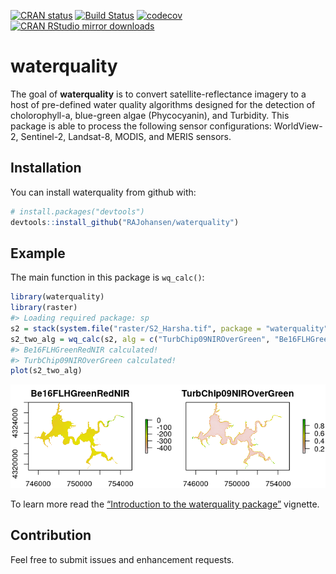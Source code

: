 
<!-- README.md is generated from README.Rmd. Please edit that file -->

[![CRAN
status](http://www.r-pkg.org/badges/version/waterquality)](https://cran.r-project.org/package=waterquality)
[![Build
Status](https://travis-ci.org/RAJohansen/waterquality.png?branch=master)](https://travis-ci.org/RAJohansen/waterquality)
[![codecov](https://codecov.io/gh/RAJohansen/waterquality/branch/master/graph/badge.svg)](https://codecov.io/gh/RAJohansen/waterquality)
[![CRAN RStudio mirror
downloads](http://cranlogs.r-pkg.org/badges/waterquality)](https://cran.r-project.org/package=waterquality)

# waterquality

The goal of **waterquality** is to convert satellite-reflectance imagery
to a host of pre-defined water quality algorithms designed for the
detection of cholorophyll-a, blue-green algae (Phycocyanin), and
Turbidity. This package is able to process the following sensor
configurations: WorldView-2, Sentinel-2, Landsat-8, MODIS, and MERIS
sensors.

## Installation

You can install waterquality from github with:

``` r
# install.packages("devtools")
devtools::install_github("RAJohansen/waterquality")
```

## Example

The main function in this package is `wq_calc()`:

``` r
library(waterquality)
library(raster)
#> Loading required package: sp
s2 = stack(system.file("raster/S2_Harsha.tif", package = "waterquality"))
s2_two_alg = wq_calc(s2, alg = c("TurbChip09NIROverGreen", "Be16FLHGreenRedNIR"), sat = "sentinel2")
#> Be16FLHGreenRedNIR calculated!
#> TurbChip09NIROverGreen calculated!
plot(s2_two_alg)
```

![](man/figures/README-example-1.png)<!-- -->

To learn more read the [“Introduction to the waterquality
package”](https://rajohansen.github.io/waterquality/articles/waterquality_vignette.html)
vignette.

## Contribution

Feel free to submit issues and enhancement requests.
